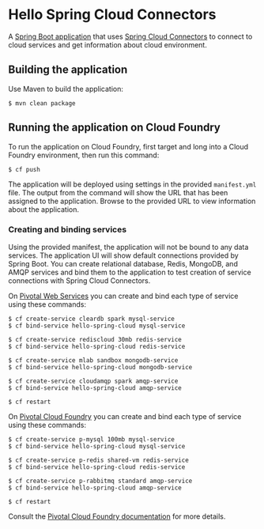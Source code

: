 Hello Spring Cloud Connectors
============

A [Spring Boot application](http://github.com/cloudfoundry-samples/hello-spring-cloud) that uses [Spring Cloud Connectors](https://cloud.spring.io/spring-cloud-connectors/) to connect to cloud services and get information about cloud environment.
## Building the application

Use Maven to build the application:

~~~
$ mvn clean package
~~~

## Running the application on Cloud Foundry

To run the application on Cloud Foundry, first target and long into a Cloud Foundry environment, then run this command:

~~~
$ cf push
~~~

The application will be deployed using settings in the provided `manifest.yml` file. The output from the command will show the URL that has been assigned to the application. Browse to the provided URL to view information about the application.

### Creating and binding services

Using the provided manifest, the application will not be bound to any data services. The application UI will show default connections provided by Spring Boot. You can create relational database, Redis, MongoDB, and AMQP services and bind them to the application to test creation of service connections with Spring Cloud Connectors.

On [Pivotal Web Services](https://run.pivotal.io/) you can create and bind each type of service using these commands:

~~~
$ cf create-service cleardb spark mysql-service
$ cf bind-service hello-spring-cloud mysql-service

$ cf create-service rediscloud 30mb redis-service
$ cf bind-service hello-spring-cloud redis-service

$ cf create-service mlab sandbox mongodb-service
$ cf bind-service hello-spring-cloud mongodb-service

$ cf create-service cloudamqp spark amqp-service
$ cf bind-service hello-spring-cloud amqp-service

$ cf restart
~~~

On [Pivotal Cloud Foundry](https://pivotal.io/platform) you can create and bind each type of service using these commands:

~~~
$ cf create-service p-mysql 100mb mysql-service
$ cf bind-service hello-spring-cloud mysql-service

$ cf create-service p-redis shared-vm redis-service
$ cf bind-service hello-spring-cloud redis-service

$ cf create-service p-rabbitmq standard amqp-service
$ cf bind-service hello-spring-cloud amqp-service

$ cf restart
~~~

Consult the [Pivotal Cloud Foundry documentation](http://docs.pivotal.io/) for more details.
